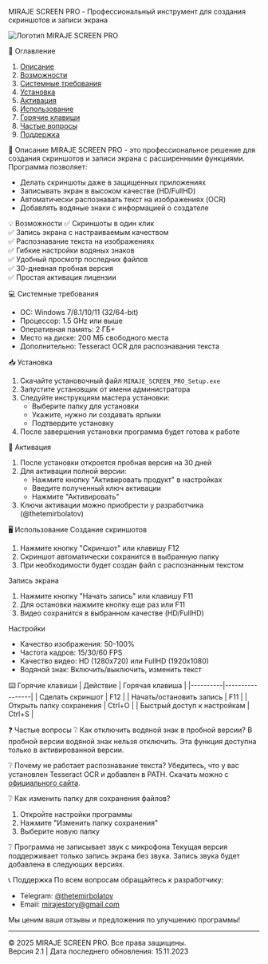﻿ MIRAJE SCREEN PRO - Профессиональный инструмент для создания скриншотов и записи экрана

![Логотип MIRAJE SCREEN PRO](miraje_icon.png)

 📌 Оглавление
1. [Описание](-описание)
2. [Возможности](-возможности)
3. [Системные требования](-системные-требования)
4. [Установка](-установка)
5. [Активация](-активация)
6. [Использование](-использование)
7. [Горячие клавиши](-горячие-клавиши)
8. [Частые вопросы](-частые-вопросы)
9. [Поддержка](-поддержка)

 🌟 Описание
MIRAJE SCREEN PRO - это профессиональное решение для создания скриншотов и записи экрана с расширенными функциями. Программа позволяет:
- Делать скриншоты даже в защищенных приложениях
- Записывать экран в высоком качестве (HD/FullHD)
- Автоматически распознавать текст на изображениях (OCR)
- Добавлять водяные знаки с информацией о создателе

 💡 Возможности
✅ Скриншоты в один клик  
✅ Запись экрана с настраиваемым качеством  
✅ Распознавание текста на изображениях  
✅ Гибкие настройки водяных знаков  
✅ Удобный просмотр последних файлов  
✅ 30-дневная пробная версия  
✅ Простая активация лицензии

 💻 Системные требования
- ОС: Windows 7/8.1/10/11 (32/64-bit)
- Процессор: 1.5 GHz или выше
- Оперативная память: 2 ГБ+
- Место на диске: 200 МБ свободного места
- Дополнительно: Tesseract OCR для распознавания текста

 📥 Установка
1. Скачайте установочный файл `MIRAJE_SCREEN_PRO_Setup.exe`
2. Запустите установщик от имени администратора
3. Следуйте инструкциям мастера установки:
   - Выберите папку для установки
   - Укажите, нужно ли создавать ярлыки
   - Подтвердите установку
4. После завершения установки программа будет готова к работе

 🔑 Активация
1. После установки откроется пробная версия на 30 дней
2. Для активации полной версии:
   - Нажмите кнопку "Активировать продукт" в настройках
   - Введите полученный ключ активации
   - Нажмите "Активировать"
3. Ключи активации можно приобрести у разработчика (@thetemirbolatov)

 🖥️ Использование
 Создание скриншотов
1. Нажмите кнопку "Скриншот" или клавишу F12
2. Скриншот автоматически сохранится в выбранную папку
3. При необходимости будет создан файл с распознанным текстом

 Запись экрана
1. Нажмите кнопку "Начать запись" или клавишу F11
2. Для остановки нажмите кнопку еще раз или F11
3. Видео сохранится в выбранном качестве (HD/FullHD)

 Настройки
- Качество изображения: 50-100%
- Частота кадров: 15/30/60 FPS
- Качество видео: HD (1280x720) или FullHD (1920x1080)
- Водяной знак: Включить/выключить, изменить текст

 ⌨️ Горячие клавиши
| Действие | Горячая клавиша |
|----------|-----------------|
| Сделать скриншот | F12 |
| Начать/остановить запись | F11 |
| Открыть папку сохранения | Ctrl+O |
| Быстрый доступ к настройкам | Ctrl+S |

 ❓ Частые вопросы
 ❔ Как отключить водяной знак в пробной версии?
В пробной версии водяной знак нельзя отключить. Эта функция доступна только в активированной версии.

 ❔ Почему не работает распознавание текста?
Убедитесь, что у вас установлен Tesseract OCR и добавлен в PATH. Скачать можно с [официального сайта](https://github.com/tesseract-ocr/tesseract).

 ❔ Как изменить папку для сохранения файлов?
1. Откройте настройки программы
2. Нажмите "Изменить папку сохранения"
3. Выберите новую папку

 ❔ Программа не записывает звук с микрофона
Текущая версия поддерживает только запись экрана без звука. Запись звука будет добавлена в следующих версиях.

 📞 Поддержка
По всем вопросам обращайтесь к разработчику:
- Telegram: [@thetemirbolatov](https://t.me/thetemirbolatov)
- Email: mirajestory@gmail.com

Мы ценим ваши отзывы и предложения по улучшению программы!

---

© 2025 MIRAJE SCREEN PRO. Все права защищены.  
Версия 2.1 | Дата последнего обновления: 15.11.2023